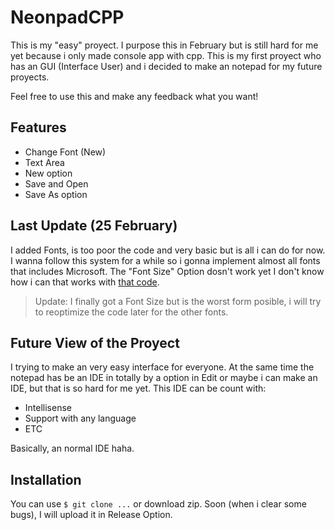 # NeonpadCPP

This is my "easy" proyect. I purpose this in February but is still hard for me yet because i only made console app with cpp. This is my first proyect who has an GUI (Interface User) and i decided to make an notepad for my future proyects.

Feel free to use this and make any feedback what you want!

## Features
 - Change Font (New)
 - Text Area
 - New option
 - Save and Open
 - Save As option

## Last Update (25 February)
I added Fonts, is too poor the code and very basic but is all i can do for now. I wanna follow this system for a while so i gonna implement almost all fonts that includes Microsoft. The "Font Size" Option dosn't work yet I don't know how i can that works with [that code](https://github.com/neopkr/NeonpadCPP/blob/8b340961251d40b212546444d10ecedc71afe324/WinMain.cpp#L189).

> Update: I finally got a Font Size but is the worst form posible, i will try to reoptimize the code later for the other fonts.

## Future View of the Proyect
I trying to make an very easy interface for everyone. At the same time the notepad has be an IDE in totally by a option in Edit or maybe i can make an IDE, but that is so hard for me yet. This IDE can be count with:
  - Intellisense
  - Support with any language
  - ETC

Basically, an normal IDE haha.

## Installation
You can use ```$ git clone ...``` or download zip. Soon (when i clear some bugs), I will upload it in Release Option.
